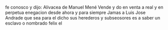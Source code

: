 fe conosco y dijo: Alivacea de Manuel Mené Vende y do en venta a real y en perpetua enegacion desde ahora y para siempre Jamas a Luis Jose Andrade que sea para el dicho sus herederos y subseosores es a saber un esclavo o nombrado felix el